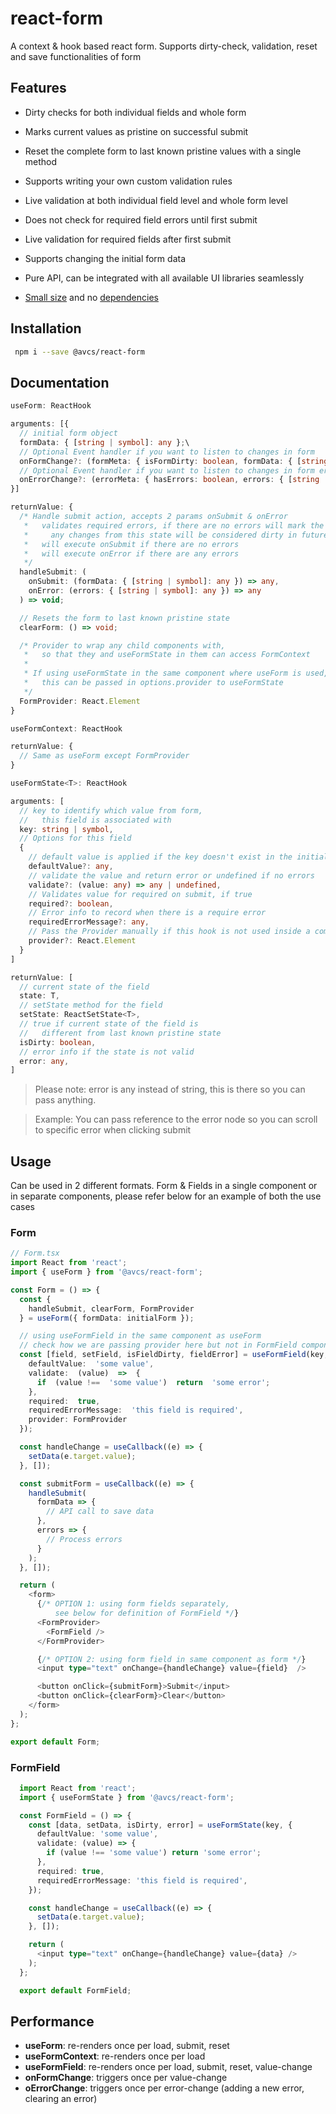 
# react-form
A context & hook based react form. Supports dirty-check, validation, reset and save functionalities of form

## Features
- Dirty checks for both individual fields and whole form
- Marks current values as pristine on successful submit
- Reset the complete form to last known pristine values with a single method

- Supports writing your own custom validation rules
- Live validation at both individual field level and whole form level
- Does not check for required field errors until first submit
- Live validation for required fields after first submit

- Supports changing the initial form data
- Pure API, can be integrated with all available UI libraries seamlessly
- [Small size](https://bundlephobia.com/package/@avcs/react-form) and no [dependencies](https://github.com/avcs06/react-form/blob/master/package.json#L32)

## Installation
```bash
 npm i --save @avcs/react-form
```

## Documentation
```typescript
useForm: ReactHook

arguments: [{
  // initial form object
  formData: { [string | symbol]: any };\
  // Optional Event handler if you want to listen to changes in form
  onFormChange?: (formMeta: { isFormDirty: boolean, formData: { [string | symbol]: any } }) => void;
  // Optional Event handler if you want to listen to changes in form errors
  onErrorChange?: (errorMeta: { hasErrors: boolean, errors: { [string | symbol]: any } }) => void;
}]

returnValue: {
  /* Handle submit action, accepts 2 params onSubmit & onError
   *   validates required errors, if there are no errors will mark the current formState as pristine
   *     any changes from this state will be considered dirty in future
   *   will execute onSubmit if there are no errors
   *   will execute onError if there are any errors
   */
  handleSubmit: (
    onSubmit: (formData: { [string | symbol]: any }) => any,
    onError: (errors: { [string | symbol]: any }) => any
  ) => void;

  // Resets the form to last known pristine state
  clearForm: () => void;

  /* Provider to wrap any child components with,
   *   so that they and useFormState in them can access FormContext
   *
   * If using useFormState in the same component where useForm is used,
   *   this can be passed in options.provider to useFormState
   */
  FormProvider: React.Element
}
```

```typescript
useFormContext: ReactHook

returnValue: {
  // Same as useForm except FormProvider
}
```

```typescript
useFormState<T>: ReactHook

arguments: [
  // key to identify which value from form,
  //   this field is associated with
  key: string | symbol,
  // Options for this field
  {
    // default value is applied if the key doesn't exist in the initial form
    defaultValue?: any,
    // validate the value and return error or undefined if no errors
    validate?: (value: any) => any | undefined,
    // Validates value for required on submit, if true
    required?: boolean,
    // Error info to record when there is a require error
    requiredErrorMessage?: any,
    // Pass the Provider manually if this hook is not used inside a component thats wrapped in Provider
    provider?: React.Element
  }
]

returnValue: [
  // current state of the field
  state: T,
  // setState method for the field
  setState: ReactSetState<T>,
  // true if current state of the field is
  //   different from last known pristine state
  isDirty: boolean,
  // error info if the state is not valid
  error: any,
]
```

> Please note: error is any instead of string, this is there so you can pass anything.

> Example: You can pass reference to the error node so you can scroll to specific error when clicking submit

## Usage
Can be used in 2 different formats. Form & Fields in a single component or in separate components,
please refer below for an example of both the use cases

### Form
```typescript
// Form.tsx
import React from 'react';
import { useForm } from '@avcs/react-form';

const Form = () => {
  const {
    handleSubmit, clearForm, FormProvider
  } = useForm({ formData: initialForm });

  // using useFormField in the same component as useForm
  // check how we are passing provider here but not in FormField component
  const [field, setField, isFieldDirty, fieldError] = useFormField(key, {
    defaultValue:  'some value',
    validate:  (value)  =>  {
      if  (value !==  'some value')  return  'some error';
    },
    required:  true,
    requiredErrorMessage:  'this field is required',
    provider: FormProvider
  });

  const handleChange = useCallback((e) => {
    setData(e.target.value);
  }, []);

  const submitForm = useCallback((e) => {
    handleSubmit(
      formData => {
        // API call to save data
      },
      errors => {
        // Process errors
      }
    );
  }, []);

  return (
    <form>
      {/* OPTION 1: using form fields separately,
          see below for definition of FormField */}
      <FormProvider>
        <FormField />
      </FormProvider>

      {/* OPTION 2: using form field in same component as form */}
      <input type="text" onChange={handleChange} value={field}  />

      <button onClick={submitForm}>Submit</input>
      <button onClick={clearForm}>Clear</button>
    </form>
  );
};

export default Form;
```

### FormField
```typescript
  import React from 'react';
  import { useFormState } from '@avcs/react-form';

  const FormField = () => {
    const [data, setData, isDirty, error] = useFormState(key, {
      defaultValue: 'some value',
      validate: (value) => {
        if (value !== 'some value') return 'some error';
      },
      required: true,
      requiredErrorMessage: 'this field is required',
    });

    const handleChange = useCallback((e) => {
      setData(e.target.value);
    }, []);

    return (
      <input type="text" onChange={handleChange} value={data} />
    );
  };

  export default FormField;
```

## Performance
- **useForm**: re-renders once per load, submit, reset
- **useFormContext**: re-renders once per load
- **useFormField**: re-renders once per load, submit, reset, value-change
- **onFormChange**: triggers once per value-change
- **oErrorChange**: triggers once per error-change (adding a new error, clearing an error)
